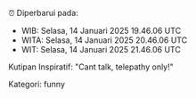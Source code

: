 ⏰ Diperbarui pada:
- WIB: Selasa, 14 Januari 2025 19.46.06 UTC
- WITA: Selasa, 14 Januari 2025 20.46.06 UTC
- WIT: Selasa, 14 Januari 2025 21.46.06 UTC

Kutipan Inspiratif:
"Cant talk, telepathy only!"


Kategori: funny

